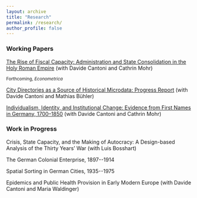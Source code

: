 ```yaml
---
layout: archive
title: "Research"
permalink: /research/
author_profile: false
---
```


### Working Papers

[The Rise of Fiscal Capacity: Administration and State Consolidation in the Holy Roman Empire](../files/fiscal_capacity.pdf) (with Davide Cantoni and Cathrin Mohr)

<sub>Forthcoming, _Econometrica_</sub>

[City Directories as a Source of Historical Microdata: Progress Report](../files/directories.pdf) (with Davide Cantoni and Mathias Bühler)

[Individualism, Identity, and Institutional Change: Evidence from First Names in Germany, 1700–1850](../files/identity.pdf) (with Davide Cantoni and Cathrin Mohr) 


### Work in Progress

Crisis, State Capacity, and the Making of Autocracy: A Design-based Analysis of the Thirty Years’ War (with Luis Bosshart)

The German Colonial Enterprise, 1897--1914

Spatial Sorting in German Cities, 1935--1975

Epidemics and Public Health Provision in Early Modern Europe (with Davide Cantoni and Maria Waldinger)
